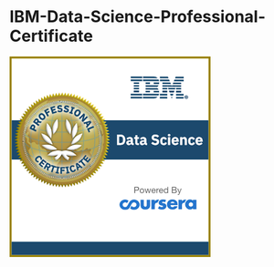 # IBM-Data-Science-Professional-Certificate

![IBM Data Science Certificate](https://github.com/svyas19/IBM-Data-Science-Professional-Certificate/blob/main/data-science-professional-certificate.png)


